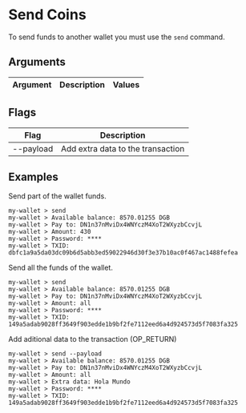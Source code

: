 # Send Coins

To send funds to another wallet you must use the `send` command.

## Arguments

| Argument  | Description       | Values                       |
| --------- | ----------------- | ---------------------------- |

## Flags

| Flag      | Description                       |
| --------- | --------------------------------- |
| --payload | Add extra data to the transaction |

## Examples

Send part of the wallet funds.
```
my-wallet > send
my-wallet > Available balance: 8570.01255 DGB
my-wallet > Pay to: DN1n37nMviDx4WNYczM4XoT2WXyzbCcvjL
my-wallet > Amount: 430
my-wallet > Password: ****
my-wallet > TXID: dbfc1a9a5da03dc09b6d5abb3ed59022946d30f3e37b10ac0f467ac1488fefea
```

Send all the funds of the wallet.
```
my-wallet > send
my-wallet > Available balance: 8570.01255 DGB
my-wallet > Pay to: DN1n37nMviDx4WNYczM4XoT2WXyzbCcvjL
my-wallet > Amount: all
my-wallet > Password: ****
my-wallet > TXID: 149a5adab9028ff3649f903edde1b9bf2fe7112eed6a4d924573d5f7083fa325
```

Add aditional data to the transaction (OP_RETURN)
```
my-wallet > send --payload
my-wallet > Available balance: 8570.01255 DGB
my-wallet > Pay to: DN1n37nMviDx4WNYczM4XoT2WXyzbCcvjL
my-wallet > Amount: all
my-wallet > Extra data: Hola Mundo
my-wallet > Password: ****
my-wallet > TXID: 149a5adab9028ff3649f903edde1b9bf2fe7112eed6a4d924573d5f7083fa325
```